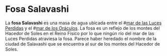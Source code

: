 # Fosa Salavashi
La **fosa Salavashi** es una masa de agua ubicada entre el #[mar de las Luces Perdidas](locations/sea-of-lost-lights) y el #[mar de los Oráculos](locations/sea-of-oracles). La fosa es un reflejo de los montes del Hacedor de Soles en el Reino Físico por lo que ningún río del mar de las Luces Perdidas atraviesa la fosa. Parece haber heredado el nombre de la ciudad de Salavashi que se encuentra al sur de los montes del Hacedor de Soles.